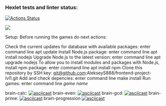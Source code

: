 ### Hexlet tests and linter status:
[![Actions Status](https://github.com/AlekseyS888/frontend-project-lvl1/workflows/hexlet-check/badge.svg)](https://github.com/AlekseyS888/frontend-project-lvl1/actions)

<a href="https://codeclimate.com/github/AlekseyS888/frontend-project-lvl1/maintainability"><img src="https://api.codeclimate.com/v1/badges/2501cd45041103ac78fe/maintainability" /></a>

Setup:
Before running the games do next actions:

Check the current updates for database with available packages: enter command line apt update
Install Node.js package: enter command line apt install nodejs
Upgrade Node.js to the latest version: enter command line apt upgrade nodejs
To allow you to install modules and packages with Node.js, install npm package: enter command line apt install npm
Clone this repository by SSH key: git@github.com:AlekseyS888/frontend-project-lvl1.git
Add and check depencies: enter command line make install
Run games: enter command line *game name*


brain-calc: 
[![asciicast](https://asciinema.org/a/486308.svg)](https://asciinema.org/a/486308)
brain-even: 
[![asciicast](https://asciinema.org/a/486309.svg)](https://asciinema.org/a/486309)
brain-gcd: 
[![asciicast](https://asciinema.org/a/486310.svg)](https://asciinema.org/a/486310)
brain-prime: 
[![asciicast](https://asciinema.org/a/486311.svg)](https://asciinema.org/a/486311)
brain-progression
[![asciicast](https://asciinema.org/a/486312.svg)](https://asciinema.org/a/486312)